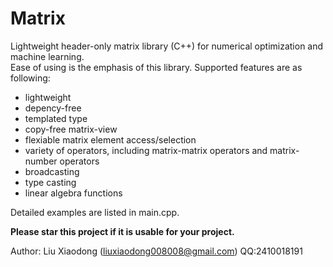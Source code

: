 # Matrix

Lightweight header-only matrix library (C++) for numerical optimization and machine learning.   
Ease of using is the emphasis of this library. Supported features are as following:
* lightweight
* depency-free
* templated type
* copy-free matrix-view
* flexiable matrix element access/selection
* variety of operators, including matrix-matrix operators and matrix-number operators
* broadcasting
* type casting
* linear algebra functions

Detailed examples are listed in main.cpp.

**Please star this project if it is usable for your project.**

Author: Liu Xiaodong (liuxiaodong008008@gmail.com) QQ:2410018191
